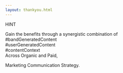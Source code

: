 ```yaml
---
layout: thankyou.html
---
```


<!-- Consultation Request Form -->

 <div class="ui vertical stripe segment vertical-segment-grey-color">
  <div class="ui center aligned text container">
  <div class="ui center aligned header">
  HINT

  <p>Gain the benefits through a synergistic combination of<br>#bandGeneratedContent<br>#userGeneratedContent<br>#contentContext<br>Across Organic and Paid,<br></p><div class="ui center aligned header">

   Marketing Communication Strategy.</div></div>
</div>
</div>
